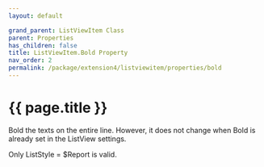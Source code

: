 ```yaml
---
layout: default

grand_parent: ListViewItem Class
parent: Properties
has_children: false
title: ListViewItem.Bold Property
nav_order: 2
permalink: /package/extension4/listviewitem/properties/bold
---
```

# {{ page.title }}

Bold the texts on the entire line. However, it does not change when Bold is already set in the ListView settings.

Only ListStyle = $Report is valid.